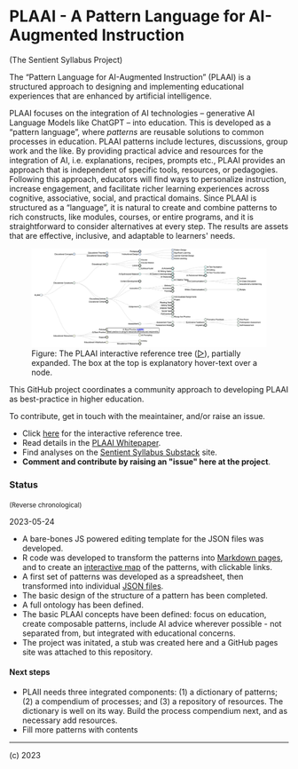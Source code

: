 # PLAAI - A Pattern Language for AI-Augmented Instruction

(The Sentient Syllabus Project)


The “Pattern Language for AI-Augmented Instruction” (PLAAI) is a structured approach to designing and implementing educational experiences that are enhanced by artificial intelligence. 

PLAAI focuses on the integration of AI technologies – generative AI Language Models like ChatGPT – into education. This is developed as a “pattern language”, where _patterns_ are reusable solutions to common processes in education. PLAAI patterns include lectures, discussions, group work and the like. By providing practical advice and resources for the integration of AI, i.e. explanations, recipes, prompts etc., PLAAI provides an approach that is independent  of specific tools, resources, or pedagogies. Following this approach, educators will find ways to personalize instruction, increase engagement, and facilitate richer learning experiences across cognitive, associative, social, and practical domains. Since PLAAI is structured as a “language”, it is natural to create and combine patterns to rich constructs, like modules, courses, or entire programs, and it is straightforward to consider alternatives at every step. The results are assets that are effective, inclusive, and adaptable to learners' needs. 

<figure>
  <a href="PLAAI-reference.html"><img src="docs/img/PLAAI-reference-tree.png" alt="The PLAAI reference tree"></a>
  <figcaption>Figure: The PLAAI interactive reference tree (<a href="PLAAI-reference.html">▷</a>), partially expanded. The box at the top is explanatory hover-text over a node.</figcaption>
</figure>

This GitHub project coordinates a community approach to developing PLAAI as best-practice in higher education.

To contribute, get in touch with the meaintainer, and/or raise an issue.

* Click [here](https://stsyl.github.io/PLAAI/PLAAI-reference.html) for the interactive reference tree.
* Read details in the [PLAAI Whitepaper](https://tinyurl.com/PLAAI-wp).
* Find analyses on the [Sentient Syllabus Substack](https://sentientsyllabus.substack.com) site.
* **Comment and contribute by raising an "issue" here at the project**.

### Status

<small>(Reverse chronological)</small>

2023-05-24
* A bare-bones JS powered editing template for the JSON files was developed.
* R code was developed to transform the patterns into [Markdown pages](https://github.com/stSyl/PLAAI/tree/main/docs/md), and to create an [interactive map](https://stsyl.github.io/PLAAI/PLAAI-reference.html) of the patterns, with clickable links.
* A first set of patterns was developed as a spreadsheet, then transformed into individual [JSON files](https://github.com/stSyl/PLAAI/tree/main/JSON).
* The basic design of the structure of a pattern has been completed.
* A full ontology has been defined.
* The basic PLAAI concepts have been defined: focus on education, create composable patterns, include AI advice wherever possible - not separated from, but integrated with educational concerns.
* The project was initated, a stub was created here and a GitHub pages site was attached to this repository.

#### Next steps

* PLAII needs three integrated components: (1) a dictionary of patterns; (2) a compendium of processes; and (3) a repository of resources. The dictionary is well on its way. Build the process compendium next, and as necessary add resources.
* Fill more patterns with contents

----
(c) 2023
